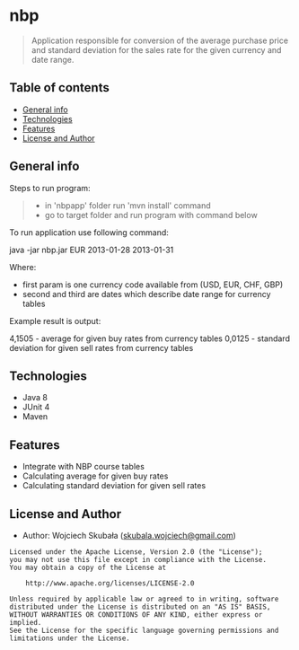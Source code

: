 # nbp

> Application responsible for conversion of the average purchase price and standard deviation for the sales rate for the given currency and date range. 

## Table of contents
* [General info](#general-info)
* [Technologies](#technologies)
* [Features](#features)
* [License and Author](#license-and-author)

## General info
Steps to run program:
  > * in 'nbpapp' folder run 'mvn install' command
  > * go to target folder and run program with command below
  
To run application use following command: 
  
  java -jar nbp.jar EUR 2013-01-28 2013-01-31 
  
Where:
 * first param is one currency code available from (USD, EUR, CHF, GBP) 
 * second and third are dates which describe date range for currency tables

Example result is output: 

  4,1505 - average for given buy rates from currency tables
  0,0125 - standard deviation for given sell rates from currency tables
 
## Technologies
* Java 8
* JUnit 4
* Maven 

## Features

* Integrate with NBP course tables
* Calculating average for given buy rates
* Calculating standard deviation for given sell rates

## License and Author

- Author: Wojciech Skubała ([skubala.wojciech@gmail.com](mailto:skubala.wojciech@gmail.com))

```
Licensed under the Apache License, Version 2.0 (the "License");
you may not use this file except in compliance with the License.
You may obtain a copy of the License at

    http://www.apache.org/licenses/LICENSE-2.0

Unless required by applicable law or agreed to in writing, software
distributed under the License is distributed on an "AS IS" BASIS,
WITHOUT WARRANTIES OR CONDITIONS OF ANY KIND, either express or implied.
See the License for the specific language governing permissions and
limitations under the License.
```
